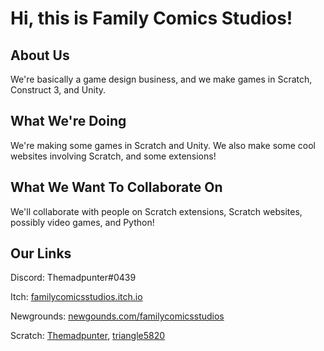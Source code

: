# Hi, this is Family Comics Studios!
## About Us
We're basically a game design business, and we make games in Scratch, Construct 3, and Unity.
## What We're Doing
We're making some games in Scratch and Unity. We also make some cool websites involving Scratch, and some extensions!
## What We Want To Collaborate On
We'll collaborate with people on Scratch extensions, Scratch websites, possibly video games, and Python!
## Our Links
Discord: Themadpunter#0439

Itch: [familycomicsstudios.itch.io](familycomicsstudios.itch.io)

Newgrounds: [newgounds.com/familycomicsstudios](newgounds.com/familycomicsstudios)

Scratch: [Themadpunter](scratch.mit.edu/users/The_Mad_Punter), [triangle5820](scratch.mit.edu/users/triangle5820)
